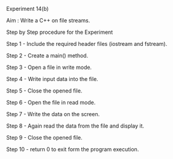 Experiment 14(b)


Aim : Write a C++ on file streams.

Step by Step procedure for the Experiment

Step 1 - Include the required header files (iostream and fstream).


Step 2 - Create a main() method.


Step 3 - Open a file in write mode.


Step 4 - Write input data into the file.


Step 5 - Close the opened file.


Step 6 - Open the file in read mode.


Step 7 - Write the data on the screen.


Step 8 - Again read the data from the file and display it.


Step 9 - Close the opened file.


Step 10 - return 0 to exit form the program execution.


